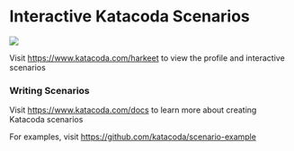 # Interactive Katacoda Scenarios

[![](http://shields.katacoda.com/katacoda/harkeet/count.svg)](https://www.katacoda.com/harkeet "Get your profile on Katacoda.com")

Visit https://www.katacoda.com/harkeet to view the profile and interactive scenarios

### Writing Scenarios
Visit https://www.katacoda.com/docs to learn more about creating Katacoda scenarios

For examples, visit https://github.com/katacoda/scenario-example
